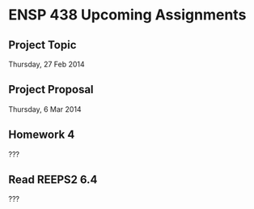 # ENSP 438 Upcoming Assignments

## Project Topic
Thursday, 27 Feb 2014

## Project Proposal
Thursday, 6 Mar 2014

## Homework 4
???

## Read REEPS2 6.4
???

<!--
## Read REEPS2 6.5

## Read REEPS2 6.6
-->
